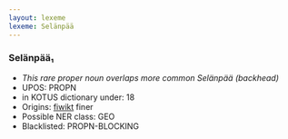 ```yaml
---
layout: lexeme
lexeme: Selänpää
---
```


###  Selänpää₁

* _This rare proper noun overlaps more common *Selänpää* (backhead)_
* UPOS:  PROPN
* in KOTUS dictionary under:  18
* Origins: [fiwikt](https://fi.wiktionary.org/wiki/Selänpää) finer 
* Possible NER class:  GEO
* Blacklisted:  PROPN-BLOCKING

